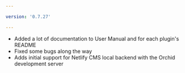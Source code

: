 ```yaml
---

version: '0.7.27'

---
```


- Added a lot of documentation to User Manual and for each plugin's README 
- Fixed some bugs along the way
- Adds initial support for Netlify CMS local backend with the Orchid development server
